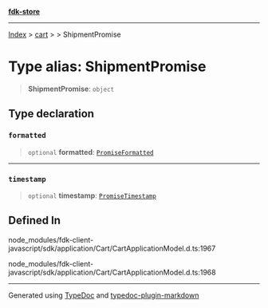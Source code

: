 [**fdk-store**](../../../README.md)
***

[Index](../../../API.md) > [cart](../../README.md) > [<internal>](../README.md) > ShipmentPromise

# Type alias: ShipmentPromise

> **ShipmentPromise**: `object`

## Type declaration

### `formatted`

> `optional` **formatted**: [`PromiseFormatted`](type-alias.PromiseFormatted.md)

***

### `timestamp`

> `optional` **timestamp**: [`PromiseTimestamp`](type-alias.PromiseTimestamp.md)

## Defined In

node\_modules/fdk-client-javascript/sdk/application/Cart/CartApplicationModel.d.ts:1967

node\_modules/fdk-client-javascript/sdk/application/Cart/CartApplicationModel.d.ts:1968

***
Generated using [TypeDoc](https://typedoc.org/) and [typedoc-plugin-markdown](https://www.npmjs.com/package/typedoc-plugin-markdown)
